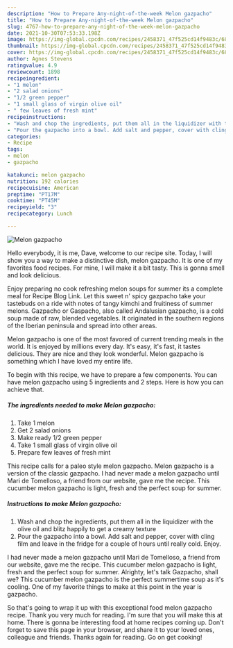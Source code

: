 ```yaml
---
description: "How to Prepare Any-night-of-the-week Melon gazpacho"
title: "How to Prepare Any-night-of-the-week Melon gazpacho"
slug: 4767-how-to-prepare-any-night-of-the-week-melon-gazpacho
date: 2021-10-30T07:53:33.198Z
image: https://img-global.cpcdn.com/recipes/2458371_47f525cd14f9483c/680x482cq70/melon-gazpacho-recipe-main-photo.jpg
thumbnail: https://img-global.cpcdn.com/recipes/2458371_47f525cd14f9483c/680x482cq70/melon-gazpacho-recipe-main-photo.jpg
cover: https://img-global.cpcdn.com/recipes/2458371_47f525cd14f9483c/680x482cq70/melon-gazpacho-recipe-main-photo.jpg
author: Agnes Stevens
ratingvalue: 4.9
reviewcount: 1898
recipeingredient:
- "1 melon"
- "2 salad onions"
- "1/2 green pepper"
- "1 small glass of virgin olive oil"
- " few leaves of fresh mint"
recipeinstructions:
- "Wash and chop the ingredients, put them all in the liquidizer with the olive oil and blitz happily to get a creamy texture"
- "Pour the gazpacho into a bowl. Add salt and pepper, cover with cling film and leave in the fridge for a couple of hours until really cold. Enjoy."
categories:
- Recipe
tags:
- melon
- gazpacho

katakunci: melon gazpacho 
nutrition: 192 calories
recipecuisine: American
preptime: "PT17M"
cooktime: "PT45M"
recipeyield: "3"
recipecategory: Lunch

---
```



![Melon gazpacho](https://img-global.cpcdn.com/recipes/2458371_47f525cd14f9483c/680x482cq70/melon-gazpacho-recipe-main-photo.jpg)

Hello everybody, it is me, Dave, welcome to our recipe site. Today, I will show you a way to make a distinctive dish, melon gazpacho. It is one of my favorites food recipes. For mine, I will make it a bit tasty. This is gonna smell and look delicious.

Enjoy preparing no cook refreshing melon soups for summer its a complete meal for Recipe Blog Link. Let this sweet n&#39; spicy gazpacho take your tastebuds on a ride with notes of tangy kimchi and fruitiness of summer melons. Gazpacho or Gaspacho, also called Andalusian gazpacho, is a cold soup made of raw, blended vegetables. It originated in the southern regions of the Iberian peninsula and spread into other areas.

Melon gazpacho is one of the most favored of current trending meals in the world. It is enjoyed by millions every day. It's easy, it's fast, it tastes delicious. They are nice and they look wonderful. Melon gazpacho is something which I have loved my entire life.


To begin with this recipe, we have to prepare a few components. You can have melon gazpacho using 5 ingredients and 2 steps. Here is how you can achieve that.

<!--inarticleads1-->

##### The ingredients needed to make Melon gazpacho:

1. Take 1 melon
1. Get 2 salad onions
1. Make ready 1/2 green pepper
1. Take 1 small glass of virgin olive oil
1. Prepare  few leaves of fresh mint


This recipe calls for a paleo style melon gazpacho. Melon gazpacho is a version of the classic gazpacho. I had never made a melon gazpacho until Mari de Tomelloso, a friend from our website, gave me the recipe. This cucumber melon gazpacho is light, fresh and the perfect soup for summer. 

<!--inarticleads2-->

##### Instructions to make Melon gazpacho:

1. Wash and chop the ingredients, put them all in the liquidizer with the olive oil and blitz happily to get a creamy texture
1. Pour the gazpacho into a bowl. Add salt and pepper, cover with cling film and leave in the fridge for a couple of hours until really cold. Enjoy.


I had never made a melon gazpacho until Mari de Tomelloso, a friend from our website, gave me the recipe. This cucumber melon gazpacho is light, fresh and the perfect soup for summer. Alrighty, let&#39;s talk Gazpacho, shall we? This cucumber melon gazpacho is the perfect summertime soup as it&#39;s cooling. One of my favorite things to make at this point in the year is gazpacho. 

So that's going to wrap it up with this exceptional food melon gazpacho recipe. Thank you very much for reading. I'm sure that you will make this at home. There is gonna be interesting food at home recipes coming up. Don't forget to save this page in your browser, and share it to your loved ones, colleague and friends. Thanks again for reading. Go on get cooking!
